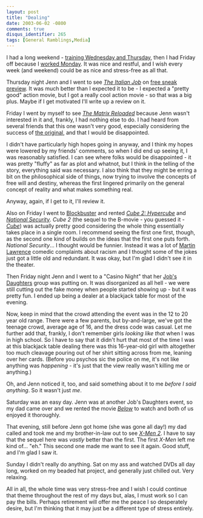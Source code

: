 ```yaml
---
layout: post
title: "Dealing"
date: 2003-06-02 -0800
comments: true
disqus_identifier: 265
tags: [General Ramblings,Media]
---
```

I had a long weekend - [training Wednesday and
Thursday](/archive/2003/06/02/querying-a-database.aspx), then I had
Friday off because I [worked
Monday](/archive/2003/05/26/working-alone.aspx). It was nice and
restful, and I wish every week (and weekend) could be as nice and
stress-free as all that.
 
 Thursday night Jenn and I went to see [*The Italian
Job*](http://us.imdb.com/Title?0317740) on [free sneak
preview](/archive/2003/05/27/golden-afternoon.aspx). It was much better
than I expected it to be - I expected a "pretty good" action movie, but
I got a really cool action movie - so that was a big plus. Maybe if I
get motivated I'll write up a review on it.
 
 Friday I went by myself to see [*The Matrix
Reloaded*](http://us.imdb.com/Title?0234215) because Jenn wasn't
interested in it and, frankly, I had nothing else to do. I had heard
from several friends that this one wasn't very good, especially
considering the success of [the
original](http://us.imdb.com/Title?0133093), and that I would be
disappointed.
 
 I didn't have particularly high hopes going in anyway, and I think my
hopes were lowered by my friends' comments, so when I did end up seeing
it, I was reasonably satisfied. I can see where folks would be
disappointed - it was pretty "fluffy" as far as plot and whatnot, but I
think in the telling of the story, everything said was necessary. I also
think that they might be erring a bit on the philosophical side of
things, now trying to involve the concepts of free will and destiny,
whereas the first lingered primarily on the general concept of reality
and what makes something real.
 
 Anyway, again, if I get to it, I'll review it.
 
 Also on Friday I went to [Blockbuster](http://www.blockbuster.com/) and
rented [*Cube 2:
Hypercube*](http://www.amazon.com/exec/obidos/ASIN/B00008DDVY/mhsvortex)
and [*National
Security*](http://www.amazon.com/exec/obidos/ASIN/B00008WI9O/mhsvortex).
*Cube 2* (the sequel to the B-movie - you guessed it -
[*Cube*](http://www.amazon.com/exec/obidos/ASIN/6305238065/mhsvortex))
was actually pretty good considering the whole thing essentially takes
place in a single room. I recommend seeing the first one first, though,
as the second one kind of builds on the ideas that the first one puts
forth. *National Security*... I thought would be funnier. Instead it was
a lot of [Martin Lawrence](http://us.imdb.com/Name?Lawrence,+Martin)
comedic complaints about racism and I thought some of the jokes just got
a little old and redundant. It was okay, but I'm glad I didn't see it in
the theater.
 
 Then Friday night Jenn and I went to a "Casino Night" that her [Job's
Daughters](http://www.iojd.org/) group was putting on. It was
disorganized as all hell - we were still cutting out the fake money when
people started showing up - but it was pretty fun. I ended up being a
dealer at a blackjack table for most of the evening.
 
 Now, keep in mind that the crowd attending the event was in the 12 to
20 year old range. There were a few parents, but by-and-large, we've got
the teenage crowd, average age of 16, and the dress code was casual. Let
me further add that, frankly, I don't remember girls *looking like that*
when I was in high school. So I have to say that it didn't hurt that
most of the time I was at this blackjack table dealing there was this
16-year-old girl with altogether too much cleavage pouring out of her
shirt sitting across from me, leaning over her cards. (Before you
psychos sic the police on me, it's not like anything was *happening* -
it's just that the view really wasn't killing me or anything.)
 
 Oh, and Jenn noticed it, too, and said something about it to me *before
I said anything*. So it wasn't just *me*.
 
 Saturday was an easy day. Jenn was at another Job's Daughters event, so
my dad came over and we rented the movie
[*Below*](http://www.amazon.com/exec/obidos/ASIN/B00005JKWG/mhsvortex)
to watch and both of us enjoyed it thoroughly.
 
 That evening, still before Jenn got home (she was gone all day!) my dad
called and took me and my brother-in-law out to see [*X-Men
2*](http://us.imdb.com/Title?0290334). I have to say that the sequel
here was *vastly* better than the first. The first *X-Men* left me kind
of... "eh." This second one made me want to see it again. Good stuff,
and I'm glad I saw it.
 
 Sunday I didn't really do anything. Sat on my ass and watched DVDs all
day long, worked on my beaded hat project, and generally just chilled
out. Very relaxing.
 
 All in all, the whole time was very stress-free and I wish I could
continue that theme throughout the rest of my days but, alas, I must
work so I can pay the bills. Perhaps retirement will offer me the peace
I so desperately desire, but I'm thinking that it may just be a
different type of stress entirely.
